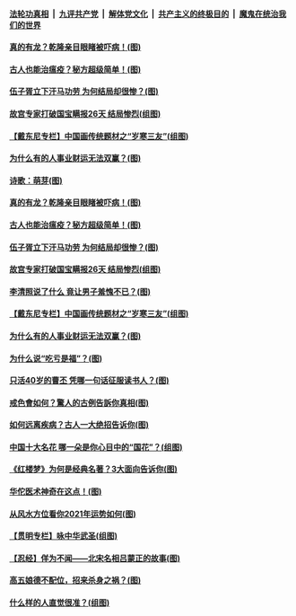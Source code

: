 

####  [法轮功真相](../../../../basic/blob/master/README.md?t=04120702) &nbsp;|&nbsp; [九评共产党](../../../../9ping.md/blob/master/README.md?t=04120702) &nbsp;|&nbsp; [解体党文化](../../../../jtdwh.md/blob/master/README.md?t=04120702)  &nbsp;|&nbsp; [共产主义的终极目的](../../../../gczydzjmd.md/blob/master/README.md?t=04120702) &nbsp;|&nbsp; [魔鬼在统治我们的世界](../../../../mgztzwmdsj.md/blob/master/README.md?t=04120702) 

#### [真的有龙？乾隆亲目眼睹被吓病！(图)](../pages/p7/968417.md?t=04120702) 

#### [古人也能治瘟疫？秘方超级简单！(图)](../pages/p7/968411.md?t=04120702) 

#### [伍子胥立下汗马功劳 为何结局却很惨？(图)](../pages/p7/968313.md?t=04120702) 

#### [故宫专家打破国宝瞒报26天 结局惨烈(组图)](../pages/p7/968383.md?t=04120702) 

#### [【戴东尼专栏】中国画传统题材之“岁寒三友”(组图)](../pages/p7/962286.md?t=04120702) 

#### [为什么有的人事业财运无法双赢？(图)](../pages/p7/967613.md?t=04120702) 

#### [诗歌：萌芽(图)](../pages/p7/968461.md?t=04120702) 

#### [真的有龙？乾隆亲目眼睹被吓病！(图)](../pages/p7/968417.md?t=04120702) 

#### [古人也能治瘟疫？秘方超级简单！(图)](../pages/p7/968411.md?t=04120702) 

#### [伍子胥立下汗马功劳 为何结局却很惨？(图)](../pages/p7/968313.md?t=04120702) 

#### [故宫专家打破国宝瞒报26天 结局惨烈(组图)](../pages/p7/968383.md?t=04120702) 

#### [李清照说了什么 竟让男子羞愧不已？(图)](../pages/p7/968238.md?t=04120702) 

#### [【戴东尼专栏】中国画传统题材之“岁寒三友”(组图)](../pages/p7/962286.md?t=04120702) 

#### [为什么有的人事业财运无法双赢？(图)](../pages/p7/967613.md?t=04120702) 

#### [为什么说“吃亏是福”？(图)](../pages/p7/968198.md?t=04120702) 

#### [只活40岁的曹丕 凭哪一句话征服读书人？(图)](../pages/p7/968127.md?t=04120702) 

#### [戒色會如何？驚人的古例告訴你真相(图)](../pages/p7/968270.md?t=04120702) 

#### [如何远离疾病？古人一大绝招告诉你(图)](../pages/p7/968026.md?t=04120702) 

#### [中国十大名花 哪一朵是你心目中的“国花”？(组图)](../pages/p7/967875.md?t=04120702) 

#### [《红楼梦》为何是经典名著？3大面向告诉你(图)](../pages/p7/968130.md?t=04120702) 

#### [华佗医术神奇在这点！(图)](../pages/p7/968156.md?t=04120702) 

#### [从风水方位看你2021年运势如何(图)](../pages/p7/967740.md?t=04120702) 

#### [【贯明专栏】咏中华武圣(组图)](../pages/p7/966333.md?t=04120702) 

#### [【忍经】佯为不闻——北宋名相吕蒙正的故事(图)](../pages/p7/967979.md?t=04120702) 

#### [高五娘德不配位，招来杀身之祸？(图)](../pages/p7/968023.md?t=04120702) 

#### [什么样的人直觉很准？(组图)](../pages/p7/967654.md?t=04120702) 

